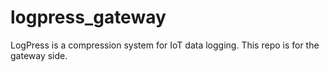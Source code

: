 # logpress_gateway
LogPress is a compression system for IoT data logging. This repo is for the gateway side. 

